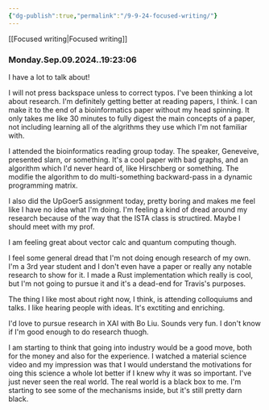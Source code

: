 ```yaml
---
{"dg-publish":true,"permalink":"/9-9-24-focused-writing/"}
---
```


[[Focused writing\|Focused writing]]
### Monday.Sep.09.2024..19:23:06
I have a lot to talk about!

I will not press backspace unless to correct typos. I've been thinking a lot about research. I'm definitely getting better at reading papers, I think. I can make it to the end of a bioinformatics paper without my head spinning. It only takes me like 30 minutes to fully digest the main concepts of a paper, not including learning all of the algrithms they use which I'm not familiar with. 

I attended the bioinformatics reading group today. The speaker, Geneveive, presented slarn, or something. It's a cool paper with bad graphs, and an algorithm which I'd never heard of, like Hirschberg or something. The modifie the algorithm to do multi-something backward-pass in a dynamic programming matrix. 

I also did the UpGoer5 assignment today, pretty boring and makes me feel like I have no idea what I'm doing. I'm feeling a kind of dread around my research because of the way that the ISTA class is structired. Maybe I should meet with my prof. 

I am feeling great about vector calc and quantum computing though.

I feel some general dread that I'm not doing enough research of my own. I'm a 3rd year student and I don't even have a paper or really any notable research to show for it. I made a Rust implementation which really is cool, but I'm not going to pursue it and it's a dead-end for Travis's purposes.

The thing I like most about right now, I think, is attending colloquiums and talks. I like hearing people with ideas. It's exctiting and enriching.

I'd love to pursue research in XAI with Bo Liu. Sounds very fun. I don't know if I'm good enough to do research thuogh.

I am starting to think that going into industry would be a good move, both for the money and also for the experience. I watched a material science video and my impression was that I would understand the motivations for oing this science a whole lot better if I knew why it was so important. I've just never seen the real world. The real world is a black box to me. I'm starting to see some of the mechanisms inside, but it's still pretty darn black.